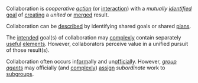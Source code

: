 Collaboration is *cooperative [action](https://github.com/gcassel/Modular-Organization-Terminology/blob/master/terms/action.md)* (or [interaction](https://github.com/gcassel/Modular-Organization-Terminology/blob/master/terms/interaction.md)) with a *mutually [identified](https://github.com/gcassel/Modular-Organization-Terminology/blob/master/terms/identify.md)* [goal](https://github.com/gcassel/Modular-Organization-Terminology/blob/master/terms/goal.md) of [creating](https://github.com/gcassel/Modular-Organization-Terminology/blob/master/terms/creation.md) a *united* or [merged](https://github.com/gcassel/Modular-Organization-Terminology/blob/master/terms/merge.md) result.  

Collaboration can be [described](https://github.com/gcassel/Modular-Organization-Terminology/blob/master/terms/description.md) by identifying shared goals or shared [plans](https://github.com/gcassel/Modular-Organization-Terminology/blob/master/terms/plan.md).

The [intended](https://github.com/gcassel/Modular-Organization-Terminology/blob/master/terms/intention.md) goal(s) of collaboration may [complexly](https://github.com/gcassel/Modular-Organization-Terminology/blob/master/terms/complexity.md) contain separately [useful](https://github.com/gcassel/Modular-Organization-Terminology/blob/master/terms/use.md) [elements](https://github.com/gcassel/Modular-Organization-Terminology/blob/master/terms/element.md).  However, collaborators perceive value in a unified pursuit of those result(s).
 
Collaboration often occurs in[form](https://github.com/gcassel/Modular-Organization-Terminology/blob/master/terms/form.md)ally and un[official](https://github.com/gcassel/Modular-Organization-Terminology/blob/master/terms/official.md)ly.  However, *[group agents](https://github.com/gcassel/Modular-Organization-Terminology/blob/master/compound-terms/group-agent.md)* may officially (and [complexly](https://github.com/gcassel/Modular-Organization-Terminology/blob/master/terms/complex.md)) [assign](https://github.com/gcassel/Modular-Organization-Terminology/blob/master/terms/assign.md) *subordinate* work to [subgroups](https://github.com/gcassel/Modular-Organization-Terminology/blob/master/terms/subgroup.md).
